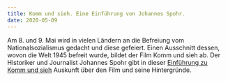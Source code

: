 ```yaml
---
title: Komm und sieh. Eine Einführung von Johannes Spohr.
date: 2020-05-09
---
```


Am 8. und 9. Mai wird in vielen Ländern an die Befreiung vom Nationalsozialismus
gedacht und diese gefeiert. Einen Ausschnitt dessen, wovon die Welt 1945 befreit
wurde, bildet der Film Komm und sieh ab. Der Historiker und Journalist
Johannes Spohr gibt in dieser [Einführung zu Komm und sieh](https://www.preposition.de/wp-content/uploads/2020/05/komm_und_sieh_2020.pdf) Auskunft über den Film und seine Hintergründe. 

